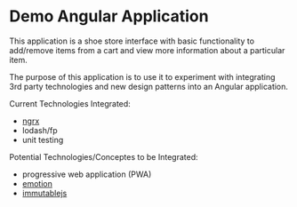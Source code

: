 # Demo Angular Application

This application is a shoe store interface with basic functionality to add/remove items from a cart and view more information about a particular item.

The purpose of this application is to use it to experiment with integrating 3rd party technologies and new design patterns into an Angular application.

Current Technologies Integrated:
- [ngrx](https://github.com/ngrx)
- lodash/fp
- unit testing

Potential Technologies/Conceptes to be Integrated:
- progressive web application (PWA)
- [emotion](https://emotion.sh)
- [immutablejs](https://facebook.github.io/immutable-js)

